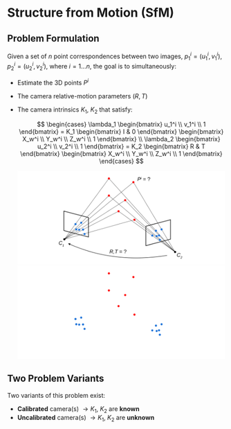 # Structure from Motion (SfM)

## Problem Formulation
Given a set of $n$ point correspondences between two images, $p_1^i = (u_1^i, v_1^i)$, $p_2^i = (u_2^i, v_2^i)$, where $i=1 \dots n$, the goal is to simultaneously:

- Estimate the 3D points $P^i$
- The camera relative-motion parameters $(R, T)$
- The camera intrinsics $K_1$, $K_2$ that satisfy:

    $$
    \begin{cases} 
    \lambda_1 \begin{bmatrix}
    u_1^i \\
    v_1^i \\
    1 \end{bmatrix} = K_1 \begin{bmatrix} I & 0 \end{bmatrix} \begin{bmatrix}
    X_w^i \\
    Y_w^i \\
    Z_w^i \\
    1
    \end{bmatrix} \\
    \lambda_2 \begin{bmatrix}
    u_2^i \\
    v_2^i \\
    1 \end{bmatrix} = K_2 \begin{bmatrix} R & T \end{bmatrix} \begin{bmatrix}
    X_w^i \\
    Y_w^i \\
    Z_w^i \\
    1
    \end{bmatrix}
    \end{cases}
    $$

    ![p510](../img/p510w.svg#only-light)
    ![p510](../img/p510b.svg#only-dark)

## Two Problem Variants
Two variants of this problem exist:

- **Calibrated** camera(s) $\rightarrow K_1$, $K_2$ are **known**
- **Uncalibrated** camera(s) $\rightarrow K_1$, $K_2$ are **unknown**